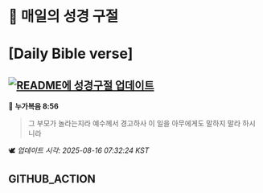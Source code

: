 # 🙏 매일의 성경 구절
# [Daily Bible verse]
## [![README에 성경구절 업데이트](https://github.com/DONGSUKA/first_test/actions/workflows/update-readme-bible.yml/badge.svg)](https://github.com/DONGSUKA/first_test/actions/workflows/update-readme-bible.yml)
<!-- START_BIBLE_VERSE -->
📖 **누가복음 8:56**
> 그 부모가 놀라는지라 예수께서 경고하사 이 일을 아무에게도 말하지 말라 하시니라

🕊️ _업데이트 시각: 2025-08-16 07:32:24 KST_
  <!-- END_BIBLE_VERSE -->
## GITHUB_ACTION
